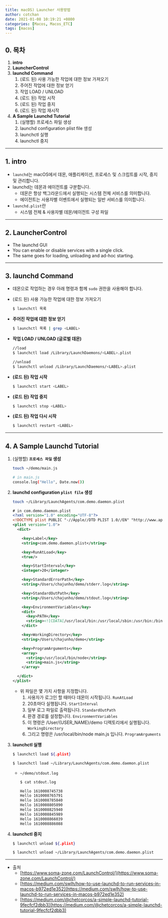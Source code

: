 ```yaml
---
title: macOS) Launcher 사용방법
author: cotchan
date: 2021-01-08 10:19:21 +0800
categories: [Macos, Macos_ETC]
tags: [macos]
---
```


## 0. 목차

1. **intro**
2. **LauncherControl**
3. **launchd Command**
    1. (로드 된) 사용 가능한 작업에 대한 정보 가져오기
    2. 주어진 작업에 대한 정보 얻기
    3. 작업 LOAD / UNLOAD 
    4. (로드 된) 작업 시작
    5. (로드 된) 작업 중지
    6. (로드 된) 작업 재시작
4. **A Sample Launchd Tutorial**
    1. (실행할) 프로세스 파일 생성
    2. launchd configuration plist file 생성
    3. launchctl 실행
    4. launchctl 중지

---

## 1. intro

- `launchd`는 macOS에서 데몬, 애플리케이션, 프로세스 및 스크립트를 시작, 중지 및 관리합니다.
- launchd는 데몬과 에이전트를 구분합니다.
    - 데몬은 항상 백그라운드에서 실행되는 시스템 전체 서비스를 의미합니다.
    - 에이전트는 사용자별 이벤트에서 실행되는 일반 서비스를 의미합니다.
- `launchd.plist`란
    - 시스템 전체 & 사용자별 데몬/에이전트 구성 파일

---

## 2. LauncherControl

- The launchd GUI
- You can enable or disable services with a single click.
- The same goes for loading, unloading and ad-hoc starting.

---

## 3. launchd Command

- 데몬으로 작업하는 경우 아래 명령과 함께 `sudo` 권한을 사용해야 합니다.

- (로드 된) 사용 가능한 작업에 대한 정보 가져오기

    ```bash
    $ launchctl 목록
    ```

- **주어진 작업에 대한 정보 얻기**

    ```bash
    $ launchctl 목록 | grep <LABEL>
    ```

- **작업 LOAD / UNLOAD (글로벌 데몬)**

    ```bash
    //load
    $ launchctl load /Library/LaunchDaemons/<LABEL>.plist

    //unload
    $ launchctl unload /Library/LaunchDaemons/<LABEL>.plist
    ```

- **(로드 된) 작업 시작**

    ```bash
    $ launchctl start <LABEL> 
    ```

- **(로드 된) 작업 중지**

    ```bash
    $ launchctl stop <LABEL>
    ```

- **(로드 된) 작업 다시 시작**

    ```bash
    $ launchctl restart <LABEL>
    ```

---

## 4. A Sample Launchd Tutorial

1. (실행할) **`프로세스 파일` 생성**

    ```bash
    touch ~/demo/main.js

    # in main.js
    console.log("Hello", Date.now())
    ```

2. **launchd configuration `plist file` 생성**
    ```bash
    touch ~/Library/LaunchAgents/com.demo.daemon.plist
    ```

    ```xml
    # in com.demo.daemon.plist
    <?xml version="1.0" encoding="UTF-8"?>
    <!DOCTYPE plist PUBLIC "-//Apple//DTD PLIST 1.0//EN" "http://www.apple.com/DTDs/PropertyList-1.0.dtd">
    <plist version="1.0">
      <dict>

        <key>Label</key>
        <string>com.demo.daemon.plist</string>

        <key>RunAtLoad</key>
        <true/>

        <key>StartInterval</key>
        <integer>20</integer>

        <key>StandardErrorPath</key>
        <string>/Users/chajunho/demo/stderr.log</string>

        <key>StandardOutPath</key>
        <string>/Users/chajunho/demo/stdout.log</string>

        <key>EnvironmentVariables</key>
        <dict>
          <key>PATH</key>
          <string><![CDATA[/usr/local/bin:/usr/local/sbin:/usr/bin:/bin:/usr/sbin:/sbin]]></string>
        </dict>

        <key>WorkingDirectory</key>
        <string>/Users/chajunho/demo</string>

        <key>ProgramArguments</key>
        <array>
          <string>/usr/local/bin/node</string>
          <string>main.js</string>
        </array>

      </dict>
    </plist>
    ```

    - 위 파일은 몇 가지 사항을 지정합니다.
        1. 사용자가 로그인 할 때마다 데몬이 시작됩니다. `RunAtLoad`
        2. 20초마다 실행됩니다. `StartInterval`
        3. 일부 로그 파일로 출력됩니다. `StandardOutPath`
        4. 환경 경로를 설정합니다. `EnvironmentVariables`
        5. 이 명령은 /User/{USER_NAME}/demo 디렉토리에서 실행됩니다. `WorkingDirectory`
        6. 그리고 명령은 /usr/local/bin/node main.js 입니다. `ProgramArguments`

3. **launchctl 실행**

    ```bash
    $ launchctl load ${.plist}
    ```

    ```bash
    $ launchctl load ~/Library/LaunchAgents/com.demo.daemon.plist
    ```

    - `~/demo/stdout.log`

        ```bash
        $ cat stdout.log 

        Hello 1610008745738
        Hello 1610008765791
        Hello 1610008785840
        Hello 1610008805890
        Hello 1610008825940
        Hello 1610008845989
        Hello 1610008866039
        Hello 1610008886088
        ```

4. **launchctl 중지**

    ```bash
    $ launchctl unload ${.plist}
    ```

    ```bash
    $ launchctl unload ~/Library/LaunchAgents/com.demo.daemon.plist
    ```

---

- 출처
    - [https://www.soma-zone.com/LaunchControl/](https://www.soma-zone.com/LaunchControl/)
    - [https://medium.com/swlh/how-to-use-launchd-to-run-services-in-macos-b972ed1e352](https://medium.com/swlh/how-to-use-launchd-to-run-services-in-macos-b972ed1e352)
    - [https://medium.com/@chetcorcos/a-simple-launchd-tutorial-9fecfcf2dbb3](https://medium.com/@chetcorcos/a-simple-launchd-tutorial-9fecfcf2dbb3)
